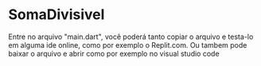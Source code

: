 # SomaDivisivel

Entre no arquivo "main.dart", você poderá tanto copiar o arquivo e testa-lo em alguma ide online, como por exemplo o Replit.com. 
Ou tambem pode baixar o arquivo e abrir como por exemplo no visual studio code
